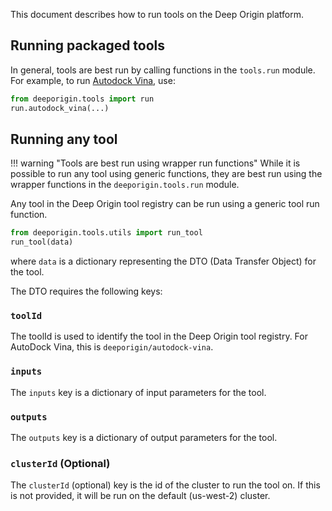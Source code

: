 This document describes how to run tools on the Deep Origin platform. 


## Running packaged tools

In general, tools are best run by calling functions in the `tools.run` module. For example, to run [Autodock Vina](../../tools/vina.md), use:

```python
from deeporigin.tools import run
run.autodock_vina(...)
```

## Running any tool


!!! warning "Tools are best run using wrapper run functions"
    While it is possible to run any tool using generic functions, they are best run using the wrapper functions in the `deeporigin.tools.run` module.

Any tool in the Deep Origin tool registry can be run using a generic tool run function. 

```python
from deeporigin.tools.utils import run_tool
run_tool(data)
```

where `data` is a dictionary representing the DTO (Data Transfer Object) for the tool.

The DTO requires the following keys:


### `toolId`

The toolId is used to identify the tool in the Deep Origin tool registry. For AutoDock Vina, this is `deeporigin/autodock-vina`.


### `inputs`

The `inputs` key is a dictionary of input parameters for the tool. 

### `outputs`

The `outputs` key is a dictionary of output parameters for the tool.


### `clusterId` (Optional)

The `clusterId` (optional) key is the id of the cluster to run the tool on. If this is not provided, it will be run on the default (us-west-2) cluster. 